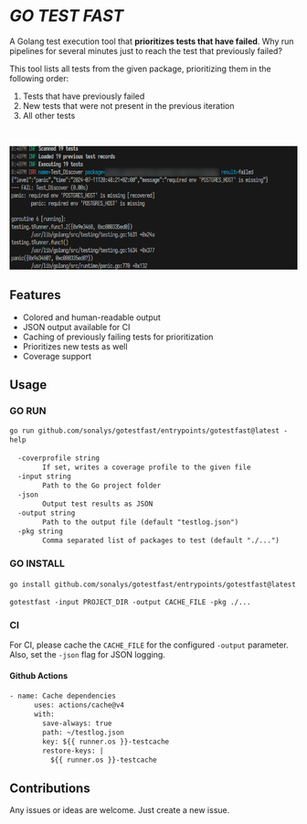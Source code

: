 # *GO TEST FAST*
A Golang test execution tool that **prioritizes tests that have failed**. Why run pipelines for several minutes just to reach the test that previously failed?

This tool lists all tests from the given package, prioritizing them in the following order:

1. Tests that have previously failed
2. New tests that were not present in the previous iteration
3. All other tests

<br>

<center>

![Output](doc/example01.png)

</center>

## Features

* Colored and human-readable output
* JSON output available for CI
* Caching of previously failing tests for prioritization
* Prioritizes new tests as well
* Coverage support

## Usage

### GO RUN

```
go run github.com/sonalys/gotestfast/entrypoints/gotestfast@latest -help

  -coverprofile string
        If set, writes a coverage profile to the given file
  -input string
        Path to the Go project folder
  -json
        Output test results as JSON
  -output string
        Path to the output file (default "testlog.json")
  -pkg string
        Comma separated list of packages to test (default "./...")
```

### GO INSTALL

`go install github.com/sonalys/gotestfast/entrypoints/gotestfast@latest`

`gotestfast -input PROJECT_DIR -output CACHE_FILE -pkg ./...`

### CI

For CI, please cache the `CACHE_FILE` for the configured `-output` parameter.  
Also, set the `-json` flag for JSON logging.

#### Github Actions

```
- name: Cache dependencies
      uses: actions/cache@v4
      with:
        save-always: true
        path: ~/testlog.json
        key: ${{ runner.os }}-testcache
        restore-keys: |
          ${{ runner.os }}-testcache
```

## Contributions

Any issues or ideas are welcome. Just create a new issue.
